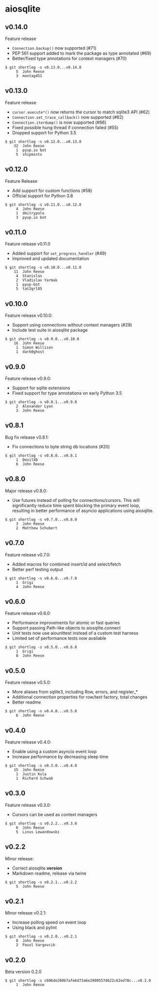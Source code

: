 aiosqlite
=========

v0.14.0
-------

Feature release

- `Connection.backup()` now supported (#71)
- PEP 561 support added to mark the package as type annotated (#69)
- Better/fixed type annotations for context managers (#70)

```
$ git shortlog -s v0.13.0...v0.14.0
     5	John Reese
     3	montag451
```


v0.13.0
-------

Feature release

- `cursor.execute*()` now returns the cursor to match sqlite3 API (#62)
- `Connection.set_trace_callback()` now supported (#62)
- `Connection.iterdump()` is now supported (#66)
- Fixed possible hung thread if connection failed (#55)
- Dropped support for Python 3.5

```
$ git shortlog -s v0.12.0...v0.13.0
    32	John Reese
     1	pyup.io bot
     5	shipmints
```


v0.12.0
-------

Feature Release

- Add support for custom functions (#58)
- Official support for Python 3.8

```
$ git shortlog -s v0.11.0...v0.12.0
     4	John Reese
     1	dmitrypolo
     3	pyup.io bot
```


v0.11.0
-------

Feature release v0.11.0

- Added support for `set_progress_handler` (#49)
- Improved and updated documentation

```
$ git shortlog -s v0.10.0...v0.11.0
    11	John Reese
     4	Stanislas
     2	Vladislav Yarmak
     1	pyup-bot
     5	tat2grl85
```


v0.10.0
-------

Feature release v0.10.0:

- Support using connections without context managers (#29)
- Include test suite in aiosqlite package

```
$ git shortlog -s v0.9.0...v0.10.0
    16	John Reese
     1	Simon Willison
     1	dark0ghost
```


v0.9.0
------

Feature release v0.9.0:

- Support for sqlite extensions
- Fixed support for type annotations on early Python 3.5

```
$ git shortlog -s v0.8.1...v0.9.0
     2	Alexander Lyon
     3	John Reese
```


v0.8.1
------

Bug fix release v0.8.1:

- Fix connections to byte string db locations (#20)

```
$ git shortlog -s v0.8.0...v0.8.1
     1	DevilXD
     6	John Reese
```


v0.8.0
------

Major release v0.8.0:

- Use futures instead of polling for connections/cursors.
  This will significantly reduce time spent blocking the
  primary event loop, resulting in better performance of
  asyncio applications using aiosqlite.

```
$ git shortlog -s v0.7.0...v0.8.0
     3	John Reese
     2	Matthew Schubert
```


v0.7.0
------

Feature release v0.7.0:

- Added macros for combined insert/id and select/fetch
- Better perf testing output

```
$ git shortlog -s v0.6.0...v0.7.0
     1	Grigi
     4	John Reese
```


v0.6.0
------

Feature release v0.6.0:

- Performance improvements for atomic or fast queries
- Support passing Path-like objects to aiosqlite.connect
- Unit tests now use aiounittest instead of a custom test harness
- Limited set of performance tests now available

```
$ git shortlog -s v0.5.0...v0.6.0
     1	Grigi
     8	John Reese
```


v0.5.0
------

Feature release v0.5.0:

- More aliases from sqlite3, including Row, errors, and register_*
- Additional connection properties for row/text factory, total changes
- Better readme

```
$ git shortlog -s v0.4.0...v0.5.0
     6	John Reese
```


v0.4.0
------

Feature release v0.4.0:

- Enable using a custom asyncio event loop
- Increase performance by decreasing sleep time

```
$ git shortlog -s v0.3.0...v0.4.0
    15	John Reese
     1	Justin Kula
     1	Richard Schwab
```


v0.3.0
------

Feature release v0.3.0:

- Cursors can be used as context managers

```
$ git shortlog -s v0.2.2...v0.3.0
     6	John Reese
     5	Linus Lewandowski
```


v0.2.2
------

Minor release:

- Correct aiosqlite.__version__
- Markdown readme, release via twine

```
$ git shortlog -s v0.2.1...v0.2.2
     5	John Reese
```


v0.2.1
------

Minor release v0.2.1:

- Increase polling speed on event loop
- Using black and pylint

```
$ git shortlog -s v0.2.0...v0.2.1
     8	John Reese
     2	Pavol Vargovcik
```


v0.2.0
------

Beta version 0.2.0

```
$ git shortlog -s c606de200b7afe6d73a6e2900557d622c62ed78c...v0.2.0
     1	John Reese
```


